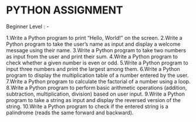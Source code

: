 # PYTHON ASSIGNMENT 
Beginner Level : -

1.Write a Python program to print “Hello, World!” on the screen.
2.Write a Python program to take the user’s name as input and display a welcome message using their name.
3.Write a Python program to take two numbers as input from the user and print their sum.
4.Write a Python program to check whether a given number is even or odd.
5.Write a Python program to input three numbers and print the largest among them.
6.Write a Python program to display the multiplication table of a number entered by the user.
7.Write a Python program to calculate the factorial of a number using a loop.
8.Write a Python program to perform basic arithmetic operations (addition, subtraction, multiplication, division) based on user input.
9.Write a Python program to take a string as input and display the reversed version of the string.
10.Write a Python program to check if the entered string is a palindrome (reads the same forward and backward).

